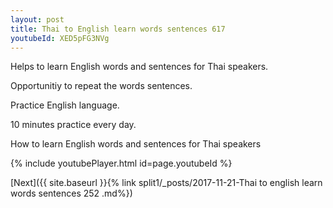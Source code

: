 ```yaml
---
layout: post
title: Thai to English learn words sentences 617 
youtubeId: XED5pFG3NVg
---
```

 
 
Helps to learn English words and sentences for Thai speakers.

Opportunitiy to repeat the words sentences. 

Practice English language. 
 
10 minutes practice every day. 
 
How to learn English words and sentences for Thai speakers 
 
{% include youtubePlayer.html id=page.youtubeId %}
 
 
[Next]({{ site.baseurl }}{% link  split1/_posts/2017-11-21-Thai to english learn words sentences 252 .md%})
 

